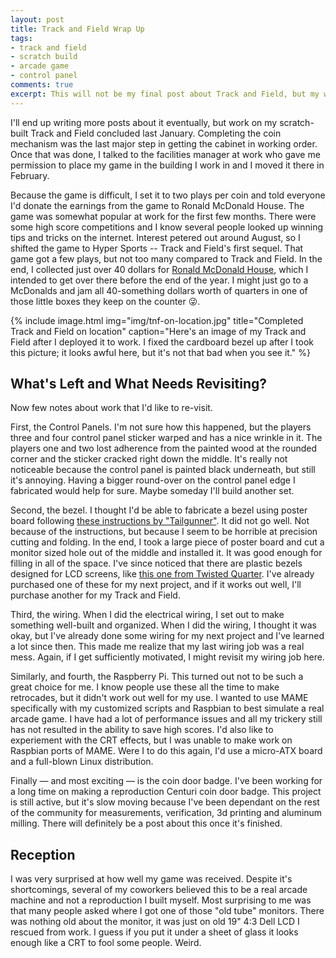 ```yaml
---
layout: post
title: Track and Field Wrap Up
tags:
- track and field
- scratch build
- arcade game
- control panel
comments: true
excerpt: This will not be my final post about Track and Field, but my work largely ended several months ago. I also touch on some pieces I want to revisit.
---
```

I'll end up writing more posts about it eventually, but work on my scratch-built Track and Field concluded last January. Completing the coin mechanism was the last major step in getting the cabinet in working order. Once that was done, I talked to the facilities manager at work who gave me permission to place my game in the building I work in and I moved it there in February.

Because the game is difficult, I set it to two plays per coin and told everyone I'd donate the earnings from the game to Ronald McDonald House. The game was somewhat popular at work for the first few months. There were some high score competitions and I know several people looked up winning tips and tricks on the internet. Interest petered out around August, so I shifted the game to Hyper Sports -- Track and Field's first sequel. That game got a few plays, but not too many compared to Track and Field. In the end, I collected just over 40 dollars for [Ronald McDonald House](https://www.rmhc.org/), which I intended to get over there before the end of the year. I might just go to a McDonalds and jam all 40-something dollars worth of quarters in one of those little boxes they keep on the counter 😜.

{% include image.html
            img="img/tnf-on-location.jpg"
            title="Completed Track and Field on location"
            caption="Here's an image of my Track and Field after I deployed it to work. I fixed the cardboard bezel up after I took this picture; it looks awful here, but it's not that bad when you see it."
%}

## What's Left and What Needs Revisiting?

Now few notes about work that I'd like to re-visit.

First, the Control Panels. I'm not sure how this happened, but the players three and four control panel sticker warped and has a nice wrinkle in it. The players one and two lost adherence from the painted wood at the rounded corner and the sticker cracked right down the middle. It's really not noticeable because the control panel is painted black underneath, but still it's annoying. Having a bigger round-over on the control panel edge I fabricated would help for sure. Maybe someday I'll build another set.

Second, the bezel. I thought I'd be able to fabricate a bezel using poster board following [these instructions by "Tailgunner"](http://www.drzero.org/videogames/byoac/Build_Your_Own_Bezel.pdf). It did not go well. Not because of the instructions, but because I seem to be horrible at precision cutting and folding. In the end, I took a large piece of poster board and cut a monitor sized hole out of the middle and installed it. It was good enough for filling in all of the space. I've since noticed that there are plastic bezels designed for LCD screens, like [this one from Twisted Quarter](http://www.twistedquarter.com/index.php?main_page=product_info&cPath=200_203&products_id=662). I've already purchased one of these for my next project, and if it works out well, I'll purchase another for my Track and Field.

Third, the wiring. When I did the electrical wiring, I set out to make something well-built and organized. When I did the wiring, I thought it was okay, but I've already done some wiring for my next project and I've learned a lot since then. This made me realize that my last wiring job was a real mess. Again, if I get sufficiently motivated, I might revisit my wiring job here.

Similarly, and fourth, the Raspberry Pi. This turned out not to be such a great choice for me. I know people use these all the time to make retrocades, but it didn't work out well for my use. I wanted to use MAME specifically with my customized scripts and Raspbian to best simulate a real arcade game. I have had a lot of performance issues and all my trickery still has not resulted in the ability to save high scores. I'd also like to experiement with the CRT effects, but I was unable to make work on Raspbian ports of MAME. Were I to do this again, I'd use a micro-ATX board and a full-blown Linux distribution.

Finally &mdash; and most exciting &mdash; is the coin door badge. I've been working for a long time on making a reproduction Centuri coin door badge. This project is still active, but it's slow moving because I've been dependant on the rest of the community for measurements, verification, 3d printing and aluminum milling. There will definitely be a post about this once it's finished.

## Reception

I was very surprised at how well my game was received. Despite it's shortcomings, several of my coworkers believed this to be a real arcade machine and not a reproduction I built myself. Most surprising to me was that many people asked where I got one of those "old tube" monitors. There was nothing old about the monitor, it was just on old 19" 4:3 Dell LCD I rescued from work. I guess if you put it under a sheet of glass it looks enough like a CRT to fool some people. Weird.